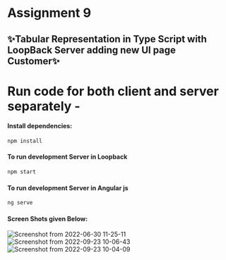 # Assignment 9

## ✨Tabular Representation in Type Script with  LoopBack Server adding new UI page Customer✨

# Run code for both client and server separately -
#### Install dependencies:
```sh
npm install
```

#### To run development Server in Loopback
```sh
npm start
```
#### To run development Server in Angular js
```sh
ng serve
```
#### Screen Shots given Below:

![Screenshot from 2022-06-30 11-25-11](https://user-images.githubusercontent.com/107537420/176603820-a125cbac-6413-416a-b992-8604cf2cdc46.png)
![Screenshot from 2022-09-23 10-06-43](https://user-images.githubusercontent.com/107537420/191892939-f6d0cafc-4c64-4ad7-b393-7ef817d71b54.png)
![Screenshot from 2022-09-23 10-04-09](https://user-images.githubusercontent.com/107537420/191892824-35e0358d-e99d-485d-843e-b01d6eeea970.png)
